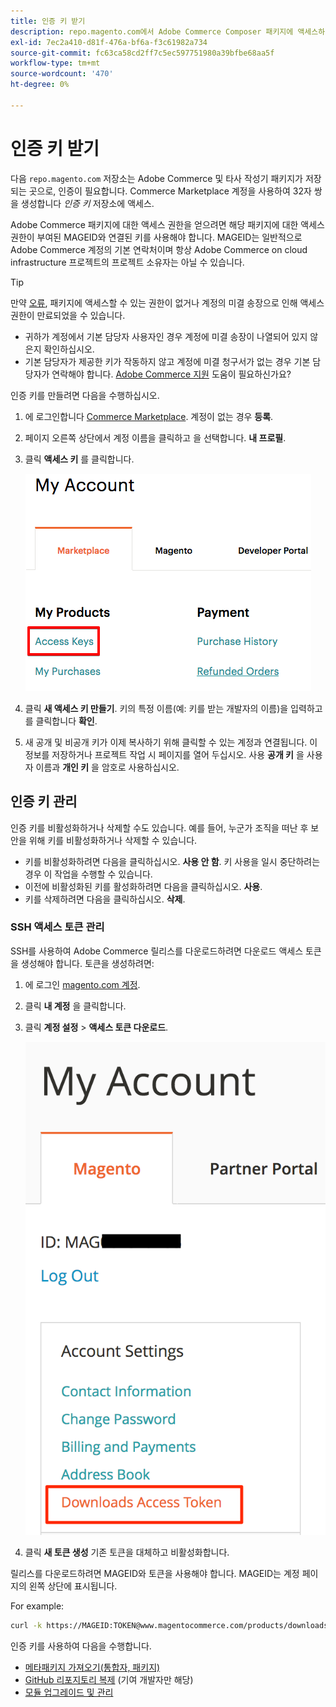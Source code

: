 ```yaml
---
title: 인증 키 받기
description: repo.magento.com에서 Adobe Commerce Composer 패키지에 액세스하기 위해 자격 증명을 검색하려면 다음 단계를 따르십시오.
exl-id: 7ec2a410-d81f-476a-bf6a-f3c61982a734
source-git-commit: fc63ca58cd2ff7c5ec597751980a39bfbe68aa5f
workflow-type: tm+mt
source-wordcount: '470'
ht-degree: 0%

---
```


# 인증 키 받기

다음 `repo.magento.com` 저장소는 Adobe Commerce 및 타사 작성기 패키지가 저장되는 곳으로, 인증이 필요합니다. Commerce Marketplace 계정을 사용하여 32자 쌍을 생성합니다 *인증 키* 저장소에 액세스.

Adobe Commerce 패키지에 대한 액세스 권한을 얻으려면 해당 패키지에 대한 액세스 권한이 부여된 MAGEID와 연결된 키를 사용해야 합니다. MAGEID는 일반적으로 Adobe Commerce 계정의 기본 연락처이며 항상 Adobe Commerce on cloud infrastructure 프로젝트의 프로젝트 소유자는 아닐 수 있습니다.

>[!TIP]
>
>만약 [오류](https://experienceleague.adobe.com/docs/commerce-knowledge-base/kb/troubleshooting/deployment/magento-commerce-cloud-repo-could-not-be-accessed-403-forbidden-or-404-not-found-error-when-deploying.html), 패키지에 액세스할 수 있는 권한이 없거나 계정의 미결 송장으로 인해 액세스 권한이 만료되었을 수 있습니다.
>
>* 귀하가 계정에서 기본 담당자 사용자인 경우 계정에 미결 송장이 나열되어 있지 않은지 확인하십시오.
>* 기본 담당자가 제공한 키가 작동하지 않고 계정에 미결 청구서가 없는 경우 기본 담당자가 연락해야 합니다. [Adobe Commerce 지원](https://experienceleague.adobe.com/docs/commerce-knowledge-base/kb/help-center-guide/magento-help-center-user-guide.html#submit-ticket) 도움이 필요하신가요?

인증 키를 만들려면 다음을 수행하십시오.

1. 에 로그인합니다 [Commerce Marketplace](https://commercemarketplace.adobe.com/). 계정이 없는 경우 **등록**.

1. 페이지 오른쪽 상단에서 계정 이름을 클릭하고 을 선택합니다. **내 프로필**.

1. 클릭 **액세스 키** 를 클릭합니다.

   ![Commerce Marketplace 시 보안 액세스 키 받기](../../assets/installation/cloud_access-key.png)

1. 클릭 **새 액세스 키 만들기**. 키의 특정 이름(예: 키를 받는 개발자의 이름)을 입력하고 를 클릭합니다 **확인**.

1. 새 공개 및 비공개 키가 이제 복사하기 위해 클릭할 수 있는 계정과 연결됩니다. 이 정보를 저장하거나 프로젝트 작업 시 페이지를 열어 두십시오. 사용 **공개 키** 을 사용자 이름과 **개인 키** 을 암호로 사용하십시오.

## 인증 키 관리

인증 키를 비활성화하거나 삭제할 수도 있습니다. 예를 들어, 누군가 조직을 떠난 후 보안을 위해 키를 비활성화하거나 삭제할 수 있습니다.

* 키를 비활성화하려면 다음을 클릭하십시오. **사용 안 함**. 키 사용을 일시 중단하려는 경우 이 작업을 수행할 수 있습니다.
* 이전에 비활성화된 키를 활성화하려면 다음을 클릭하십시오. **사용**.
* 키를 삭제하려면 다음을 클릭하십시오. **삭제**.

### SSH 액세스 토큰 관리

SSH를 사용하여 Adobe Commerce 릴리스를 다운로드하려면 다운로드 액세스 토큰을 생성해야 합니다. 토큰을 생성하려면:

1. 에 로그인 [magento.com 계정](https://account.magento.com/customer/account/login).
1. 클릭 **내 계정** 을 클릭합니다.
1. 클릭 **계정 설정** > **액세스 토큰 다운로드**.

   ![키 액세스](../../assets/installation/connect_keys1.png)

1. 클릭 **새 토큰 생성** 기존 토큰을 대체하고 비활성화합니다.

릴리스를 다운로드하려면 MAGEID와 토큰을 사용해야 합니다. MAGEID는 계정 페이지의 왼쪽 상단에 표시됩니다.

For example:

```bash
curl -k https://MAGEID:TOKEN@www.magentocommerce.com/products/downloads/info/help
```

인증 키를 사용하여 다음을 수행합니다.

* [메타패키지 가져오기(통합자, 패키지)](../composer.md)
* [GitHub 리포지토리 복제](https://developer.adobe.com/commerce/contributor/guides/install/clone-repository/) (기여 개발자만 해당)
* [모듈 업그레이드 및 관리](../../upgrade/modules/upgrade.md)

